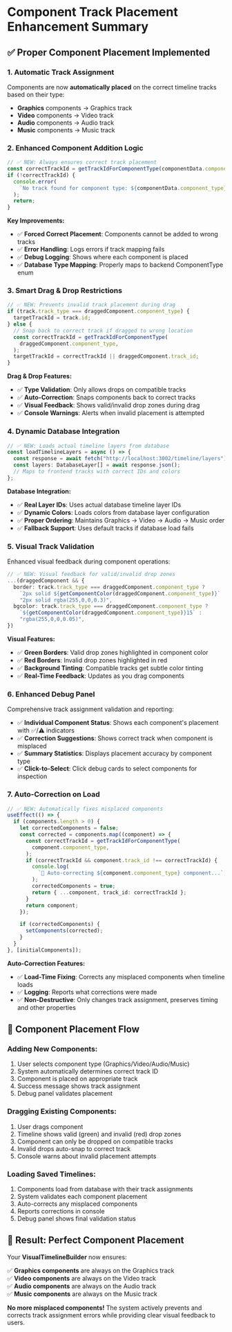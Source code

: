 # Component Track Placement Enhancement Summary

## ✅ **Proper Component Placement Implemented**

### **1. Automatic Track Assignment**

Components are now **automatically placed** on the correct timeline tracks based on their type:

- **Graphics** components → Graphics track
- **Video** components → Video track
- **Audio** components → Audio track
- **Music** components → Music track

### **2. Enhanced Component Addition Logic**

```typescript
// ✅ NEW: Always ensures correct track placement
const correctTrackId = getTrackIdForComponentType(componentData.component_type);
if (!correctTrackId) {
  console.error(
    `No track found for component type: ${componentData.component_type}`,
  );
  return;
}
```

**Key Improvements:**

- ✅ **Forced Correct Placement**: Components cannot be added to wrong tracks
- ✅ **Error Handling**: Logs errors if track mapping fails
- ✅ **Debug Logging**: Shows where each component is placed
- ✅ **Database Type Mapping**: Properly maps to backend ComponentType enum

### **3. Smart Drag & Drop Restrictions**

```typescript
// ✅ NEW: Prevents invalid track placement during drag
if (track.track_type === draggedComponent.component_type) {
  targetTrackId = track.id;
} else {
  // Snap back to correct track if dragged to wrong location
  const correctTrackId = getTrackIdForComponentType(
    draggedComponent.component_type,
  );
  targetTrackId = correctTrackId || draggedComponent.track_id;
}
```

**Drag & Drop Features:**

- ✅ **Type Validation**: Only allows drops on compatible tracks
- ✅ **Auto-Correction**: Snaps components back to correct tracks
- ✅ **Visual Feedback**: Shows valid/invalid drop zones during drag
- ✅ **Console Warnings**: Alerts when invalid placement is attempted

### **4. Dynamic Database Integration**

```typescript
// ✅ NEW: Loads actual timeline layers from database
const loadTimelineLayers = async () => {
  const response = await fetch("http://localhost:3002/timeline/layers");
  const layers: DatabaseLayer[] = await response.json();
  // Maps to frontend tracks with correct IDs and colors
};
```

**Database Integration:**

- ✅ **Real Layer IDs**: Uses actual database timeline layer IDs
- ✅ **Dynamic Colors**: Loads colors from database layer configuration
- ✅ **Proper Ordering**: Maintains Graphics → Video → Audio → Music order
- ✅ **Fallback Support**: Uses default tracks if database load fails

### **5. Visual Track Validation**

Enhanced visual feedback during component operations:

```typescript
// ✅ NEW: Visual feedback for valid/invalid drop zones
...(draggedComponent && {
  border: track.track_type === draggedComponent.component_type ?
    `2px solid ${getComponentColor(draggedComponent.component_type)}` :
    "2px solid rgba(255,0,0,0.3)",
  bgcolor: track.track_type === draggedComponent.component_type ?
    `${getComponentColor(draggedComponent.component_type)}15` :
    "rgba(255,0,0,0.05)",
})
```

**Visual Features:**

- ✅ **Green Borders**: Valid drop zones highlighted in component color
- ✅ **Red Borders**: Invalid drop zones highlighted in red
- ✅ **Background Tinting**: Compatible tracks get subtle color tinting
- ✅ **Real-Time Feedback**: Updates as you drag components

### **6. Enhanced Debug Panel**

Comprehensive track assignment validation and reporting:

- ✅ **Individual Component Status**: Shows each component's placement with ✅/⚠️ indicators
- ✅ **Correction Suggestions**: Shows correct track when component is misplaced
- ✅ **Summary Statistics**: Displays placement accuracy by component type
- ✅ **Click-to-Select**: Click debug cards to select components for inspection

### **7. Auto-Correction on Load**

```typescript
// ✅ NEW: Automatically fixes misplaced components
useEffect(() => {
  if (components.length > 0) {
    let correctedComponents = false;
    const corrected = components.map((component) => {
      const correctTrackId = getTrackIdForComponentType(
        component.component_type,
      );
      if (correctTrackId && component.track_id !== correctTrackId) {
        console.log(
          `🔧 Auto-correcting ${component.component_type} component...`,
        );
        correctedComponents = true;
        return { ...component, track_id: correctTrackId };
      }
      return component;
    });

    if (correctedComponents) {
      setComponents(corrected);
    }
  }
}, [initialComponents]);
```

**Auto-Correction Features:**

- ✅ **Load-Time Fixing**: Corrects any misplaced components when timeline loads
- ✅ **Logging**: Reports what corrections were made
- ✅ **Non-Destructive**: Only changes track assignment, preserves timing and other properties

## 🎯 **Component Placement Flow**

### **Adding New Components:**

1. User selects component type (Graphics/Video/Audio/Music)
2. System automatically determines correct track ID
3. Component is placed on appropriate track
4. Success message shows track assignment
5. Debug panel validates placement

### **Dragging Existing Components:**

1. User drags component
2. Timeline shows valid (green) and invalid (red) drop zones
3. Component can only be dropped on compatible tracks
4. Invalid drops auto-snap to correct track
5. Console warns about invalid placement attempts

### **Loading Saved Timelines:**

1. Components load from database with their track assignments
2. System validates each component placement
3. Auto-corrects any misplaced components
4. Reports corrections in console
5. Debug panel shows final validation status

## 🎉 **Result: Perfect Component Placement**

Your **VisualTimelineBuilder** now ensures:

✅ **Graphics components** are always on the Graphics track  
✅ **Video components** are always on the Video track  
✅ **Audio components** are always on the Audio track  
✅ **Music components** are always on the Music track

**No more misplaced components!** The system actively prevents and corrects track assignment errors while providing clear visual feedback to users.

